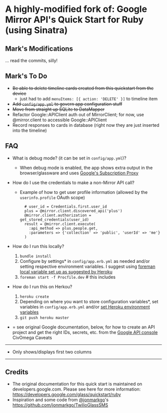 A highly-modified fork of: Google Mirror API's Quick Start for Ruby (using Sinatra)
====

Mark's Modifications
---
... read the commits, silly!

Mark's To Do
---
- ~~Be able to delete timeline cards created from this quickstart from the device~~
  - just had to add `menuItems: [{ action: 'DELETE' }]` to timeline item
- ~~Add `config/app.yml` to govern app configuration stuff~~
- ~~Move from straight up SQLite to DataMapper~~
- Refactor Google::APIClient auth out of MirrorClient; for now, use @mirror.client to accessible Google::APIClient
- Record responses to cards in database (right now they are just inserted into the timeline)

FAQ
---
- What is debug mode? (it can be set in `config/app.yml`)?
  -  When debug mode is enabled, the app shows extra output in the browser/glassware and uses [Google's Subscription Proxy](https://developers.google.com/glass/tools-downloads/subscription-proxy)

- How do I use the credentials to make a non-Mirror API call?
  - Example of how to get user profile information (allowed by the `userinfo.profile` OAuth scope)
  
    ````
      # user_id = Credentials.first.user_id
      plus = @mirror.client.discovered_api('plus')
      @mirror.client.authorization = get_stored_credentials(user_id)
      result = @mirror.client.execute(
        :api_method => plus.people.get,
        :parameters => {'collection' => 'public', 'userId' => 'me'}
      )

- How do I run this locally?
  1. `bundle install`
  2. Configure by settings* in `config/app.erb.yml` as needed and/or setting respective environment variables. I suggest using [foreman local variable set up as suggested by Heroku](https://devcenter.heroku.com/articles/config-vars#local-setup)
  3. `foreman start -f Procfile.dev` # this includes

- How do I run this on Herkou?
  1. `heroku create`
  2. Depending on where you want to store configuration variables*, set variables in `config/app.erb.yml` and/or [set Heroku environment variables](https://devcenter.heroku.com/articles/config-vars#setting-up-config-vars-for-a-deployed-application)
  3. `git push heroku master`

* = see original Google documentation, below, for how to create an API project and get the right IDs, secrets, etc. from the [Google API console](https://cloud.google.com/console/project)
CivOmega Caveats
---
- Only shows/displays first two columns

___________
Credits
---
- The original documentation for this quick start is maintained on developers.google.com.
Please see here for more information:
https://developers.google.com/glass/quickstart/ruby
- Inspiration and some code from [@jonmarkgo](http://github.com/jonmarkgo)'s https://github.com/jonmarkgo/TwilioGlassSMS